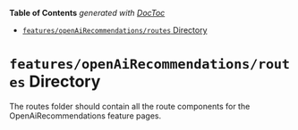 <!-- START doctoc generated TOC please keep comment here to allow auto update -->
<!-- DON'T EDIT THIS SECTION, INSTEAD RE-RUN doctoc TO UPDATE -->

**Table of Contents** _generated with [DocToc](https://github.com/thlorenz/doctoc)_

- [`features/openAiRecommendations/routes` Directory](#featuresopenairecommendationsroutes-directory)

<!-- END doctoc generated TOC please keep comment here to allow auto update -->

# `features/openAiRecommendations/routes` Directory

The routes folder should contain all the route components for the OpenAiRecommendations feature pages.
